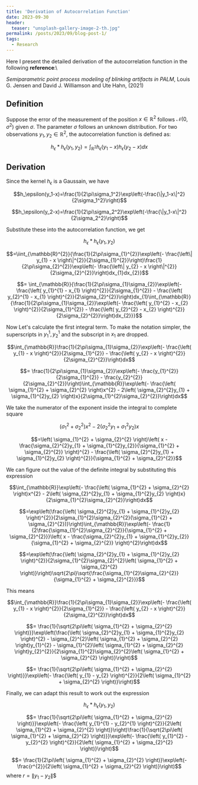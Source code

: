 ```yaml
---
title: 'Derivation of Autocorrelation Function'
date: 2023-09-30
header:
  teaser: "unsplash-gallery-image-2-th.jpg"
permalink: /posts/2023/09/blog-post-1/
tags:
  - Research
---
```


Here I present the detailed derivation of the autocorrelation function in the following **reference**:\

*Semiparametric point process modeling of blinking artifacts in PALM*, Louis G. Jensen and David J. Williamson and Ute Hahn, (2021)

## Definition

Suppose the error of the measurement of the position $x\in\mathbb{R}^2$ follows $\mathcal{N}(0,\sigma^2)$ given $\sigma$. The parameter $\sigma$ follows an unknown distribution. For two observations $y_1,y_2\in\mathbb{R}^2$, the autocorrelation function is defined as:

$$h_{\epsilon}*h_{\epsilon}(y_1,y_2)=\int_{\mathbb{R}^2}h_\epsilon(y_1-x)h_\epsilon(y_2-x)dx$$

## Derivation

Since the kernel $h_\epsilon$ is a Gaussain, we have

$$h_\epsilon(y_1-x)=\frac{1}{2\pi\sigma_1^2}\exp\left(-\frac{\|y_1-x\|^2}{2\sigma_1^2}\right)$$

$$h_\epsilon(y_2-x)=\frac{1}{2\pi\sigma_2^2}\exp\left(-\frac{\|y_1-x\|^2}{2\sigma_2^2}\right)$$

Substitute these into the autocorrelation function, we get

$$h_{\epsilon}*h_{\epsilon}(y_1,y_2)$$

$$=\iint_{\mathbb{R}^{2}}{\frac{1}{2\pi\sigma_{1}^{2}}\exp\left(- \frac{\left\| y_{1} - x \right\|^{2}}{2\sigma_{1}^{2}}\right)\frac{1}{2\pi\sigma_{2}^{2}}\exp\left(- \frac{\left\| y_{2} - x \right\|^{2}}{2\sigma_{2}^{2}}\right)dx_{1}dx_{2}}$$

$$= \int_{\mathbb{R}}{\frac{1}{2\pi\sigma_{1}\sigma_{2}}\exp\left(- \frac{\left( y_{1}^{1} - x_{1} \right)^{2}}{2\sigma_{1}^{2}} - \frac{\left( y_{2}^{1} - x_{1} \right)^{2}}{2\sigma_{2}^{2}}\right)dx_{1}\int_{\mathbb{R}}{\frac{1}{2\pi\sigma_{1}\sigma_{2}}\exp\left(- \frac{\left( y_{1}^{2} - x_{2} \right)^{2}}{2\sigma_{1}^{2}} - \frac{\left( y_{2}^{2} - x_{2} \right)^{2}}{2\sigma_{2}^{2}}\right)dx_{2}}}$$

Now Let's calculate the first integral term. To make the notation simpler, the superscripts in $y_1^1,y_2^1$ and the subscript in $x_1$ are dropped.

$$\int_{\mathbb{R}}\frac{1}{2\pi\sigma_{1}\sigma_{2}}\exp\left(- \frac{\left( y_{1} - x \right)^{2}}{2\sigma_{1}^{2}} - \frac{\left( y_{2} - x \right)^{2}}{2\sigma_{2}^{2}}\right)dx$$

$$= \frac{1}{2\pi\sigma_{1}\sigma_{2}}\exp\left(- \frac{y_{1}^{2}}{2\sigma_{1}^{2}} - \frac{y_{2}^{2}}{2\sigma_{2}^{2}}\right)\int_{\mathbb{R}}\exp\left(- \frac{\left( \sigma_{1}^{2} + \sigma_{2}^{2} \right)x^{2} - 2\left( \sigma_{2}^{2}y_{1} + \sigma_{1}^{2}y_{2} \right)x}{2\sigma_{1}^{2}\sigma_{2}^{2}}\right)dx$$

We take the numerator of the exponent inside the integral to complete square

$$\left( \sigma_{1}^{2} + \sigma_{2}^{2} \right)x^{2} - 2\left( \sigma_{2}^{2}y_{1} + \sigma_{1}^{2}y_{2} \right)x$$

$$=\left( \sigma_{1}^{2} + \sigma_{2}^{2} \right)\left( x - \frac{\sigma_{2}^{2}y_{1} + \sigma_{1}^{2}y_{2}}{\sigma_{1}^{2} + \sigma_{2}^{2}} \right)^{2} - \frac{\left( \sigma_{2}^{2}y_{1} + \sigma_{1}^{2}y_{2} \right)^{2}}{\sigma_{1}^{2} + \sigma_{2}^{2}}$$

We can figure out the value of the definite integral by substituting this expression

$$\int_{\mathbb{R}}\exp\left(- \frac{\left( \sigma_{1}^{2} + \sigma_{2}^{2} \right)x^{2} - 2\left( \sigma_{2}^{2}y_{1} + \sigma_{1}^{2}y_{2} \right)x}{2\sigma_{1}^{2}\sigma_{2}^{2}}\right)dx$$

$$=\exp\left(\frac{\left( \sigma_{2}^{2}y_{1} + \sigma_{1}^{2}y_{2} \right)^{2}}{2\sigma_{1}^{2}\sigma_{2}^{2}(\sigma_{1}^{2} + \sigma_{2}^{2})}\right)\int_{\mathbb{R}}\exp\left(- \frac{1}{2\frac{\sigma_{1}^{2}\sigma_{2}^{2}}{\sigma_{1}^{2} + \sigma_{2}^{2}}}\left( x - \frac{\sigma_{2}^{2}y_{1} + \sigma_{1}^{2}y_{2}}{\sigma_{1}^{2} + \sigma_{2}^{2}} \right)^{2}\right)dx$$

$$=\exp\left(\frac{\left( \sigma_{2}^{2}y_{1} + \sigma_{1}^{2}y_{2} \right)^{2}}{2\sigma_{1}^{2}\sigma_{2}^{2}\left( \sigma_{1}^{2} + \sigma_{2}^{2} \right)}\right)\sqrt{2\pi}\sqrt{\frac{\sigma_{1}^{2}\sigma_{2}^{2}}{\sigma_{1}^{2} + \sigma_{2}^{2}}}$$

This means

$$\int_{\mathbb{R}}\frac{1}{2\pi\sigma_{1}\sigma_{2}}\exp\left(- \frac{\left( y_{1} - x \right)^{2}}{2\sigma_{1}^{2}} - \frac{\left( y_{2} - x \right)^{2}}{2\sigma_{2}^{2}}\right)dx$$

$$= \frac{1}{\sqrt{2\pi\left( \sigma_{1}^{2} + \sigma_{2}^{2} \right)}}\exp\left(\frac{\left( \sigma_{2}^{2}y_{1} + \sigma_{1}^{2}y_{2} \right)^{2} - \sigma_{2}^{2}\left( \sigma_{1}^{2} + \sigma_{2}^{2} \right)y_{1}^{2} - \sigma_{1}^{2}\left( \sigma_{1}^{2} + \sigma_{2}^{2} \right)y_{2}^{2}}{2\sigma_{1}^{2}\sigma_{2}^{2}\left( \sigma_{1}^{2} + \sigma_{2}^{2} \right)}\right)$$

$$= \frac{1}{\sqrt{2\pi\left( \sigma_{1}^{2} + \sigma_{2}^{2} \right)}}\exp\left(- \frac{\left( y_{1} - y_{2} \right)^{2}}{2\left( \sigma_{1}^{2} + \sigma_{2}^{2} \right)}\right)$$

Finally, we can adapt this result to work out the expression

$$h_{\epsilon}*h_{\epsilon}(y_1,y_2)$$

$$= \frac{1}{\sqrt{2\pi\left( \sigma_{1}^{2} + \sigma_{2}^{2} \right)}}\exp\left(- \frac{\left( y_{1}^{1} - y_{2}^{1} \right)^{2}}{2\left( \sigma_{1}^{2} + \sigma_{2}^{2} \right)}\right)\frac{1}{\sqrt{2\pi\left( \sigma_{1}^{2} + \sigma_{2}^{2} \right)}}\exp\left(- \frac{\left( y_{1}^{2} - y_{2}^{2} \right)^{2}}{2\left( \sigma_{1}^{2} + \sigma_{2}^{2} \right)}\right)$$

$$= \frac{1}{2\pi\left( \sigma_{1}^{2} + \sigma_{2}^{2} \right)}\exp\left(- \frac{r^{2}}{2\left( \sigma_{1}^{2} + \sigma_{2}^{2} \right)}\right)$$
where $r=\|y_1-y_2\|$$

